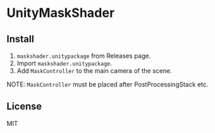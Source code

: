 # UnityMaskShader

## Install

1. `maskshader.unitypackage` from Releases page.
2. Import `maskshader.unitypackage`.
3. Add `MaskController` to the main camera of the scene.

NOTE: `MaskController` must be placed after PostProcessingStack etc.

## License

MIT

